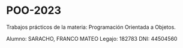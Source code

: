 # POO-2023
Trabajos prácticos de la materia: Programación Orientada a Objetos.

Alumno: SARACHO, FRANCO MATEO
Legajo: 182783
DNI: 44504560
